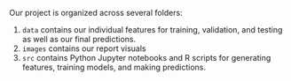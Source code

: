 Our project is organized across several folders:

1) `data` contains our individual features for training, validation, and testing as well as our final predictions.
2) `images` contains our report visuals
3) `src` contains Python Jupyter notebooks and R scripts for generating features, training models, and making predictions.
